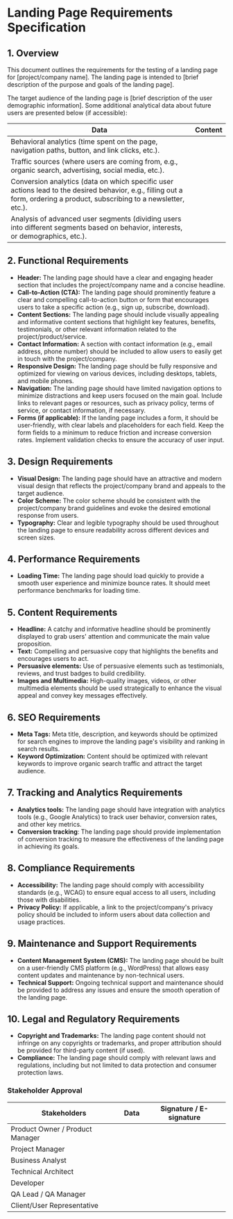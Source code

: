 # Landing Page Requirements Specification

## 1. Overview

This document outlines the requirements for the testing of a landing page for [project/company name]. The landing page is intended to [brief description of the purpose and goals of the landing page].

The target audience of the landing page is [brief description of the user demographic information]. Some additional analytical data about future users are presented below (if accessible):

| **Data**                                                                                                                                                                  | **Content** |
|---------------------------------------------------------------------------------------------------------------------------------------------------------------------------|-------------|
| Behavioral analytics (time spent on the page, navigation paths, button, and link clicks, etc.).                                                                           |             |
| Traffic sources (where users are coming from, e.g., organic search, advertising, social media, etc.).                                                                     |             |
| Conversion analytics (data on which specific user actions lead to the desired behavior, e.g., filling out a form, ordering a product, subscribing to a newsletter, etc.). |             |
| Analysis of advanced user segments (dividing users into different segments based on behavior, interests, or demographics, etc.).                                          |             |

## 2. Functional Requirements

-   **Header:** The landing page should have a clear and engaging header section that includes the project/company name and a concise headline.
-   **Call-to-Action (CTA):** The landing page should prominently feature a clear and compelling call-to-action button or form that encourages users to take a specific action (e.g., sign up, subscribe, download).
-   **Content Sections:** The landing page should include visually appealing and informative content sections that highlight key features, benefits, testimonials, or other relevant information related to the project/product/service.
-   **Contact Information:** A section with contact information (e.g., email address, phone number) should be included to allow users to easily get in touch with the project/company.
-   **Responsive Design:** The landing page should be fully responsive and optimized for viewing on various devices, including desktops, tablets, and mobile phones.
-   **Navigation:** The landing page should have limited navigation options to minimize distractions and keep users focused on the main goal. Include links to relevant pages or resources, such as privacy policy, terms of service, or contact information, if necessary.
-   **Forms (if applicable):** If the landing page includes a form, it should be user-friendly, with clear labels and placeholders for each field. Keep the form fields to a minimum to reduce friction and increase conversion rates. Implement validation checks to ensure the accuracy of user input.

## 3. Design Requirements

-   **Visual Design:** The landing page should have an attractive and modern visual design that reflects the project/company brand and appeals to the target audience.
-   **Color Scheme:** The color scheme should be consistent with the project/company brand guidelines and evoke the desired emotional response from users.
-   **Typography:** Clear and legible typography should be used throughout the landing page to ensure readability across different devices and screen sizes.

## 4. Performance Requirements

-   **Loading Time:** The landing page should load quickly to provide a smooth user experience and minimize bounce rates. It should meet performance benchmarks for loading time.

## 5. Content Requirements

-   **Headline:** A catchy and informative headline should be prominently displayed to grab users' attention and communicate the main value proposition.
-   **Text:** Compelling and persuasive copy that highlights the benefits and encourages users to act.
-   **Persuasive elements:** Use of persuasive elements such as testimonials, reviews, and trust badges to build credibility.
-   **Images and Multimedia:** High-quality images, videos, or other multimedia elements should be used strategically to enhance the visual appeal and convey key messages effectively.

## 6. SEO Requirements

-   **Meta Tags:** Meta title, description, and keywords should be optimized for search engines to improve the landing page's visibility and ranking in search results.
-   **Keyword Optimization:** Content should be optimized with relevant keywords to improve organic search traffic and attract the target audience.

## 7. Tracking and Analytics Requirements

-   **Analytics tools:** The landing page should have integration with analytics tools (e.g., Google Analytics) to track user behavior, conversion rates, and other key metrics.
-   **Conversion tracking**: The landing page should provide implementation of conversion tracking to measure the effectiveness of the landing page in achieving its goals.

## 8. Compliance Requirements

-   **Accessibility:** The landing page should comply with accessibility standards (e.g., WCAG) to ensure equal access to all users, including those with disabilities.
-   **Privacy Policy:** If applicable, a link to the project/company's privacy policy should be included to inform users about data collection and usage practices.

## 9. Maintenance and Support Requirements

-   **Content Management System (CMS):** The landing page should be built on a user-friendly CMS platform (e.g., WordPress) that allows easy content updates and maintenance by non-technical users.
-   **Technical Support:** Ongoing technical support and maintenance should be provided to address any issues and ensure the smooth operation of the landing page.

## 10. Legal and Regulatory Requirements

-   **Copyright and Trademarks:** The landing page content should not infringe on any copyrights or trademarks, and proper attribution should be provided for third-party content (if used).
-   **Compliance:** The landing page should comply with relevant laws and regulations, including but not limited to data protection and consumer protection laws.

### Stakeholder Approval

| **Stakeholders**                 | **Data** | **Signature / E-signature** |
|----------------------------------|----------|-----------------------------|
| Product Owner / Product Manager  |          |                             |
| Project Manager                  |          |                             |
| Business Analyst                 |          |                             |
| Technical Architect              |          |                             |
| Developer                        |          |                             |
| QA Lead / QA Manager             |          |                             |
| Client/User Representative       |          |                             |
